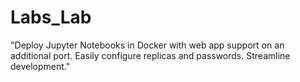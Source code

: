 # Labs_Lab
"Deploy Jupyter Notebooks in Docker with web app support on an additional port. Easily configure replicas and passwords. Streamline development."
